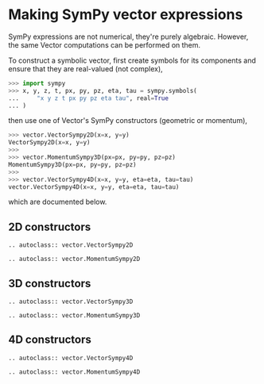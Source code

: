 # Making SymPy vector expressions

SymPy expressions are not numerical, they're purely algebraic. However, the same Vector computations can be performed on them.

To construct a symbolic vector, first create symbols for its components and ensure that they are real-valued (not complex),

```python
>>> import sympy
>>> x, y, z, t, px, py, pz, eta, tau = sympy.symbols(
...     "x y z t px py pz eta tau", real=True
... )
```

then use one of Vector's SymPy constructors (geometric or momentum),

```python
>>> vector.VectorSympy2D(x=x, y=y)
VectorSympy2D(x=x, y=y)
>>>
>>> vector.MomentumSympy3D(px=px, py=py, pz=pz)
MomentumSympy3D(px=px, py=py, pz=pz)
>>>
>>> vector.VectorSympy4D(x=x, y=y, eta=eta, tau=tau)
vector.VectorSympy4D(x=x, y=y, eta=eta, tau=tau)
```

which are documented below.

## 2D constructors

```{eval-rst}
.. autoclass:: vector.VectorSympy2D
```

```{eval-rst}
.. autoclass:: vector.MomentumSympy2D
```

## 3D constructors

```{eval-rst}
.. autoclass:: vector.VectorSympy3D
```

```{eval-rst}
.. autoclass:: vector.MomentumSympy3D
```

## 4D constructors

```{eval-rst}
.. autoclass:: vector.VectorSympy4D
```

```{eval-rst}
.. autoclass:: vector.MomentumSympy4D
```
